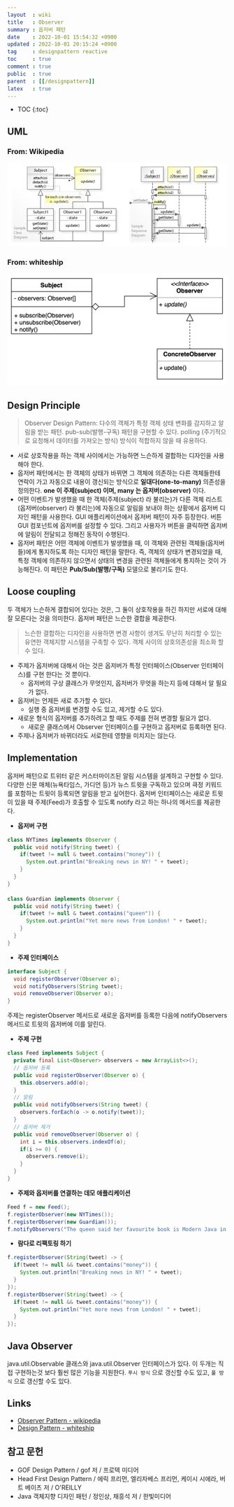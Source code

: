 ```yaml
---
layout  : wiki
title   : Observer
summary : 옵저버 패턴
date    : 2022-10-01 15:54:32 +0900
updated : 2022-10-01 20:15:24 +0900
tag     : designpattern reactive
toc     : true
comment : true
public  : true
parent  : [[/designpattern]]
latex   : true
---
```

* TOC
{:toc}

## UML

### From: Wikipedia

![](/resource/wiki/designpattern-observer/observer1.png)

### From: whiteship

![](/resource/wiki/designpattern-observer/observer2.png)

## Design Principle

> Observer Design Pattern: 다수의 객체가 특정 객체 상태 변화를 감지하고 알림을 받는 패턴. pub-sub(발행-구독) 패턴을 구현할 수 있다. polling (주기적으로 요청해서 데이터를 가져오는 방식) 방식이 적합하지 않을 때 유용하다.

- 서로 상호작용을 하는 객체 사이에서는 가능하면 느슨하게 결합하는 디자인을 사용해야 한다.
- 옵저버 패턴에서는 한 객체의 상태가 바뀌면 그 객체에 의존하는 다른 객체들한테 연락이 가고 자동으로 내용이 갱신되는 방식으로 __일대다(one-to-many)__ 의존성을 정의한다. __one 이 주제(subject) 이며, many 는 옵저버(observer)__ 이다.
- 어떤 이벤트가 발생했을 때 한 객체(주제(subject) 라 불리는)가 다른 객체 리스트(옵저버(observer) 라 불리는)에 자동으로 알림을 보내야 하는 상황에서 옵저버 디자인 패턴을 사용한다. GUI 애플리케이션에서 옵저버 패턴이 자주 등장한다. 버튼 GUI 컴포넌트에 옵저버를 설정할 수 있다. 그리고 사용자가 버튼을 클릭하면 옵저버에 알림이 전달되고 정해진 동작이 수행된다.
- 옵저버 패턴은 어떤 객체에 이벤트가 발생했을 때, 이 객체와 관련된 객체들(옵저버들)에게 통지하도록 하는 디자인 패턴을 말한다. 즉, 객체의 상태가 변경되었을 때, 특정 객체에 의존하지 않으면서 상태의 변경을 관련된 객체들에게 통지하는 것이 가능해진다. 이 패턴은 __Pub/Sub(발행/구독)__ 모델으로 불리기도 한다.

## Loose coupling

두 객체가 느슨하게 결합되어 있다는 것은, 그 둘이 상호작용을 하긴 하지만 서로에 대해 잘 모른다는 것을 의미한다. 옵저버 패턴은 느슨한 결합을 제공한다. 

> 느슨한 결합하는 디자인을 사용하면 변경 사항이 생겨도 무난히 처리할 수 있는 유연한 객체지향 시스템을 구축할 수 있다. 객체 사이의 상호의존성을 최소화 할 수 있다.

- 주제가 옵저버에 대해서 아는 것은 옵저버가 특정 인터페이스(Observer 인터페이스)를 구현 한다는 것 뿐이다.
  - 옵저버의 구상 클래스가 무엇인지, 옵저버가 무엇을 하는지 등에 대해서 알 필요가 없다.
- 옵저버는 언제든 새로 추가할 수 있다.
  - 실행 중 옵저버를 변경할 수도 있고, 제거할 수도 있다.
- 새로운 형식의 옵저버를 추가하려고 할 때도 주제를 전혀 변경할 필요가 없다.
  - 새로운 클래스에서 Observer 인터페이스를 구현하고 옵저버로 등록하면 된다.
- 주제나 옵저버가 바뀌더라도 서로한테 영향을 미치지는 않는다.

## Implementation

옵저버 패턴으로 트위터 같은 커스터마이즈된 알림 시스템을 설계하고 구현할 수 있다. 다양한 신문 매체(뉴욕타임스, 가디언 등)가 뉴스 트윗을 구독하고 있으며 큭정 키워드를 포함하는 트윗이 등록되면 알림을 받고 싶어한다. 옵저버 인터페이스는 새로운 트윗이 있을 때 주제(Feed)가 호출할 수 있도록 notify 라고 하는 하나의 메서드를 제공한다.

- __옵저버 구현__

```java
class NYTimes implements Observer {
  public void notify(String tweet) {
    if(tweet != null & tweet.contains("money")) {
      System.out.println("Breaking news in NY! " + tweet);
    }
  }
}

class Guardian implements Observer {
  public void notify(String tweet) {
    if(tweet != null & tweet.contains("queen")) {
      System.out.println("Yet more news from London! " + tweet);
    }
  }
}
```

- __주제 인터페이스__

```java
interface Subject {
  void registerObserver(Observer o);
  void notifyObservers(String tweet);
  void removeObserver(Observer o);
}
```

주제는 registerObserver 메서드로 새로운 옵저버를 등록한 다음에 notifyObservers 메서드로 트윗의 옵저버에 이를 알린다.

- __주제 구현__

```java
class Feed implements Subject {
  private final List<Observer> observers = new ArrayList<>();
  // 옵저버 등록
  public void registerObserver(Observer o) {
    this.observers.add(o);
  }
  // 알림
  public void notifyObservers(String tweet) {
    observers.forEach(o -> o.notify(tweet));
  }
  // 옵저버 제거
  public void removeObserver(Observer o) {
    int i = this.observers.indexOf(o);
    if(i >= 0) {
      observers.remove(i);
    }
  }
}
```

- __주제와 옵저버를 연결하는 데모 애플리케이션__

```java
Feed f = new Feed();
f.registerObserver(new NYTimes());
f.registerObserver(new Guardian());
f.notifyObservers("The queen said her favourite book is Modern Java in Action!");
```

- __람다로 리팩토링 하기__

```java
f.registerObserver(String(tweet) -> {
  if(tweet != null && tweet.contains("money")) {
    System.out.println("Breaking news in NY! " + tweet);
  }
});
f.registerObserver(String(tweet) -> {
  if(tweet != null && tweet.contains("money")) {
    System.out.println("Yet more news from London! " + tweet);
  }
});
```

## Java Observer

java.util.Observable 클래스와 java.util.Observer 인터페이스가 있다. 이 두개는 직접 구현하는것 보다 훨씬 많은 기능을 지원한다. `푸시 방식` 으로 갱신할 수도 있고, `풀 방식` 으로 갱신할 수도 있다.

## Links

- [Observer Pattern - wikipedia](https://en.wikipedia.org/wiki/Observer_pattern#:~:text=The%20Observer%20design%20pattern%20is%20a%20behavioural%20pattern%2C,easier%20to%20implement%2C%20change%2C%20test%2C%20and%20reuse.%20)
- [Design Pattern - whiteship](https://www.inflearn.com/course/%EB%94%94%EC%9E%90%EC%9D%B8-%ED%8C%A8%ED%84%B4/dashboard)

## 참고 문헌

- GOF Design Pattern / gof 저 / 프로텍 미디어
- Head First Design Pattern / 에릭 프리먼, 엘리자베스 프리먼, 케이시 시에라, 버트 베이츠 저 / O'REILLY
- Java 객체지향 디자인 패턴 / 정인상, 채흥석 저 / 한빛미디어